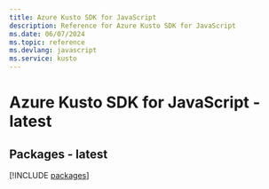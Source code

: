 ```yaml
---
title: Azure Kusto SDK for JavaScript
description: Reference for Azure Kusto SDK for JavaScript
ms.date: 06/07/2024
ms.topic: reference
ms.devlang: javascript
ms.service: kusto
---
```

# Azure Kusto SDK for JavaScript - latest
## Packages - latest
[!INCLUDE [packages](kusto-index.md)]